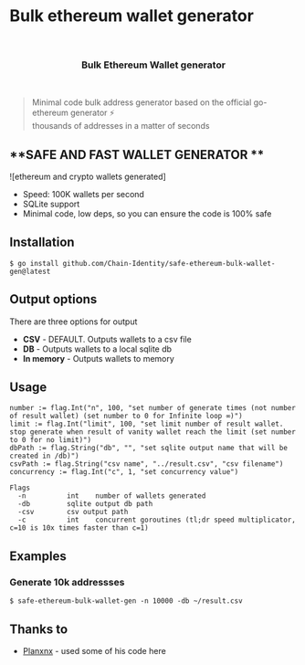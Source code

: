 # Bulk ethereum wallet generator

<br>
<h3 align="center">
  Bulk Ethereum Wallet generator
</h3>
<br/>


> Minimal code bulk address generator based on the official go-ethereum generator ⚡️ <br> thousands of addresses in a matter of seconds

## **SAFE AND FAST WALLET GENERATOR **

![ethereum and crypto wallets generated] 

- Speed: 100K wallets per second
- SQLite support
- Minimal code, low deps, so you can ensure the code is 100% safe


## Installation


```console
$ go install github.com/Chain-Identity/safe-ethereum-bulk-wallet-gen@latest
```

## Output options

There are three options for output

- **CSV** - DEFAULT. Outputs wallets to a csv file 
- **DB** - Outputs wallets to a local sqlite db
- **In memory** - Outputs wallets to memory

## Usage
	number := flag.Int("n", 100, "set number of generate times (not number of result wallet) (set number to 0 for Infinite loop ∞)")
	limit := flag.Int("limit", 100, "set limit number of result wallet. stop generate when result of vanity wallet reach the limit (set number to 0 for no limit)")
	dbPath := flag.String("db", "", "set sqlite output name that will be created in /db)")
	csvPath := flag.String("csv name", "../result.csv", "csv filename")
	concurrency := flag.Int("c", 1, "set concurrency value")
```console
Flags
  -n          int    number of wallets generated
  -db         sqlite output db path
  -csv        csv output path
  -c          int    concurrent goroutines (tl;dr speed multiplicator, c=10 is 10x times faster than c=1)
```

## Examples

### **Generate 10k addressses**

```console
$ safe-ethereum-bulk-wallet-gen -n 10000 -db ~/result.csv
```

## Thanks to

- [Planxnx](https://github.com/Planxnx/) - used some of his code here
